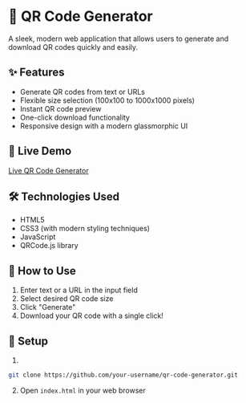 # 🔗 QR Code Generator

A sleek, modern web application that allows users to generate and download QR codes quickly and easily.

## ✨ Features

- Generate QR codes from text or URLs
- Flexible size selection (100x100 to 1000x1000 pixels)
- Instant QR code preview
- One-click download functionality
- Responsive design with a modern glassmorphic UI

## 🚀 Live Demo

[Live QR Code Generator](https://pragyat-nikunj.github.io/QR-Code-Generator/)

## 🛠 Technologies Used

- HTML5
- CSS3 (with modern styling techniques)
- JavaScript
- QRCode.js library

## 🤔 How to Use

1. Enter text or a URL in the input field
2. Select desired QR code size
3. Click "Generate"
4. Download your QR code with a single click!

## 🔧 Setup
1.
```bash
git clone https://github.com/your-username/qr-code-generator.git
```

2. Open `index.html` in your web browser

